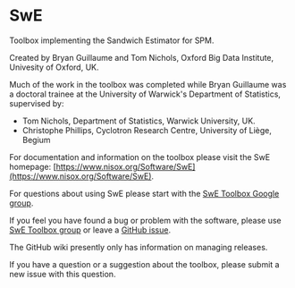 SwE
===

Toolbox implementing the Sandwich Estimator for SPM.

Created by Bryan Guillaume and Tom Nichols, Oxford Big Data Institute, Univesity of Oxford, UK.

Much of the work in the toolbox was completed while Bryan Guillaume was a
doctoral trainee at the University of Warwick's Department of Statistics, 
supervised by:
- Tom Nichols, Department of Statistics, Warwick University, UK.
- Christophe Phillips, Cyclotron Research Centre, University of Liège, Begium

For documentation and information on the toolbox please visit the SwE 
homepage: [https://www.nisox.org/Software/SwE](https://www.nisox.org/Software/SwE).

For questions about using SwE please start with the [SwE Toolbox Google group](https://groups.google.com/g/swe-toolbox).

If you feel you have found a bug or problem with the software, please use [SwE Toolbox group](https://groups.google.com/g/swe-toolbox) or leave a [GitHub issue](https://github.com/NISOx-BDI/SwE-toolbox/issues).

The GitHub wiki presently only has information on managing releases.

If you have a question or a suggestion about the toolbox, please submit a new issue with this question.
